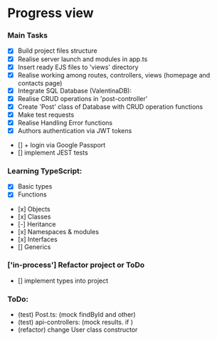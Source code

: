 # Progress view

### Main Tasks
 - [x] Build project files structure
 - [x] Realise server launch and modules in app.ts
 - [x] Insert ready EJS files to 'views' directory
 - [x] Realise working among routes, controllers, views (homepage and contacts page)
 - [x] Integrate SQL Database (ValentinaDB):
 - [x] Realise CRUD operations in 'post-controller'
 - [x] Create 'Post' class of Database with CRUD operation functions
 - [x] Make test requests
 - [x] Realise Handling Error functions
 - [x] Authors authentication via JWT tokens
 - [] + login via Google Passport
 - [] implement JEST tests

### Learning TypeScript: 
 - [x] Basic types
 - [x] Functions
 - [х] Objects
 - [х] Classes
 - [-] Heritance
 - [х] Namespaces & modules
 - [х] Interfaces
 - [] Generics

### ['in-process'] Refactor project or ToDo
 - [] implement types into project

### ToDo:
 - (test) Post.ts: (mock findById and other)
 - (test) api-controllers: (mock results. if ) 
 - (refactor) change User class constructor